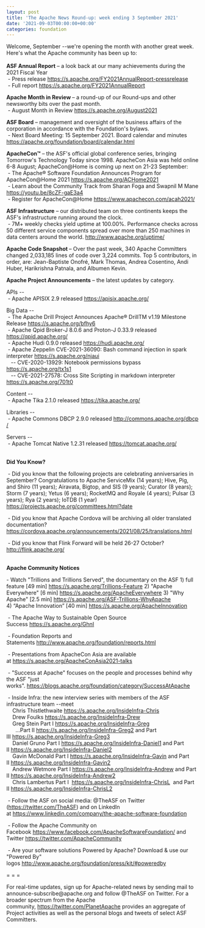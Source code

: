```yaml
---
layout: post
title: 'The Apache News Round-up: week ending 3 September 2021'
date: '2021-09-03T00:00:00+00:00'
categories: foundation
---
```

<p></p><p></p><p></p><p></p><p></p><p></p><p></p><p></p><p>Welcome, September --we're opening the month with another great week. Here's what the Apache community has been up to:<br><br>
<b>ASF Annual Report</b> – a look back at our many achievements during the 2021 Fiscal Year<br>
&nbsp;- Press release <a href="https://s.apache.org/FY2021AnnualReport-pressrelease" target="_blank">https://s.apache.org/FY2021AnnualReport-pressrelease </a><br>
&nbsp;- Full report <a href="https://s.apache.org/FY2021AnnualReport" target="_blank">https://s.apache.org/FY2021AnnualReport</a></p><p><span style="font-weight:700;">Apache Month in Review&nbsp;</span>– a round-up of our Round-ups and other newsworthy bits over the past month.<br>&nbsp;- August Month in Review <a href="https://s.apache.org/August2021" target="_blank">https://s.apache.org/August2021</a></p><p></p><p></p><p></p><p><span style="font-weight: 700;">ASF Board</span>&nbsp;– management and oversight of the business affairs of the corporation in accordance with the Foundation's bylaws.<br>&nbsp;- Next Board Meeting: 15 September 2021. Board calendar and minutes <a href="https://apache.org/foundation/board/calendar.html" target="_blank">https://apache.org/foundation/board/calendar.html</a></p><p></p><p><span style="font-weight: 700;">ApacheCon™</span>&nbsp;– the ASF's official global conference series, bringing Tomorrow's Technology Today since 1998. ApacheCon Asia was held online 6-8 August; ApacheCon@Home is coming up next on 21-23 September:<br>&nbsp;- The Apache® Software Foundation Announces Program for ApacheCon@Home 2021 <a href="https://s.apache.org/ACHome2021" rel="noreferrer" target="_blank" data-saferedirecturl="https://www.google.com/url?q=https://s.apache.org/ACHome2021&amp;source=gmail&amp;ust=1629464796524000&amp;usg=AFQjCNGokj3C2GJ8g64IBFk7UxFH9KlaAw">https://s.apache.org/ACHome202<wbr>1<br></a>&nbsp;- <span class="css-901oao css-16my406 r-poiln3 r-bcqeeo r-qvutc0">Learn about the Community Track from Sharan Foga and Swapnil M Mane </span><a href="https://youtu.be/8cZF-gaE3a4" target="_blank" data-saferedirecturl="https://www.google.com/url?q=https://youtu.be/8cZF-gaE3a4&amp;source=gmail&amp;ust=1630072353387000&amp;usg=AFQjCNHT6Jom17mWOHMP2WFmIUWDu-KG7w">https://youtu.be/8cZF-gaE3a4</a><br>&nbsp;- Register for ApacheCon@Home&nbsp;<a href="https://www.apachecon.com/acah2021/" target="_blank">https://www.apachecon.com/acah2021/</a><br></p><p><span style="font-weight: 700;">ASF Infrastructure</span>&nbsp;– our distributed team on three continents keeps the ASF's infrastructure running around the clock.<br>&nbsp;- 7M+ weekly checks yield uptime at 100.00%. Performance checks across 50 different service components spread over more than 250 machines in data centers around the world.&nbsp;<a href="http://www.apache.org/uptime/" target="_blank">http://www.apache.org/uptime/</a><br></p><p><span style="font-weight: 700;">Apache Code Snapshot&nbsp;</span>– Over the past week, 340 Apache Committers changed 2,033,185 lines of code over 3,224 commits. Top 5 contributors, in order, are: Jean-Baptiste Onofré, Mark Thomas, Andrea Cosentino, Andi Huber, Harikrishna Patnala, and Albumen Kevin.&nbsp; &nbsp;<span> </span>&nbsp;<span style="font-weight: 700;"> &nbsp; &nbsp; </span></p><p><span style="font-weight: 700;">Apache Project Announcements</span>&nbsp;– the latest updates by category.</p><p>APIs --<br>
&nbsp;- Apache APISIX 2.9 released <a href="https://apisix.apache.org/" rel="noreferrer" target="_blank" data-saferedirecturl="https://www.google.com/url?q=https://apisix.apache.org/&amp;source=gmail&amp;ust=1630680240911000&amp;usg=AFQjCNHJ8j2oK85L2ar4ohiWB3uvTA4RjA">https://<span class="il">apisix</span>.apache.org/</a><br>
</p><p>Big Data --<br>
&nbsp;- The Apache Drill Project Announces Apache® DrillTM v1.19 Milestone Release <a href="https://s.apache.org/bfhy6" rel="noreferrer" target="_blank" data-saferedirecturl="https://www.google.com/url?q=https://s.apache.org/bfhy6&amp;source=gmail&amp;ust=1630679360772000&amp;usg=AFQjCNHNqlev6Q9a-ZRCgCN-Qss0pDZ7ig">https://s.apache.org/bfhy6</a><br>&nbsp;- Apache <span class="il">Qpid</span> <span class="il">Broker</span>-J 8.0.6 and Proton-J 0.33.9 released <a href="https://qpid.apache.org/" rel="noreferrer" target="_blank" data-saferedirecturl="https://www.google.com/url?q=https://qpid.apache.org/&amp;source=gmail&amp;ust=1630679999963000&amp;usg=AFQjCNGxEW1DSCzLSN6dz6oY7R59KNFRpw">https://<span class="il">qpid</span>.apache.org/</a> <br>&nbsp;- Apache Hudi 0.9.0 released <a href="https://hudi.apache.org/" target="_blank">https://hudi.apache.org/</a> <br>&nbsp;- Apache Zeppelin <span class="il">CVE</span>-2021-36090: Bash command injection in spark interpreter <a href="https://s.apache.org/njaui">https://s.apache.org/njaui</a><br>&nbsp;&nbsp; -- CVE-2020-13929: Notebook permissions bypass <a href="https://s.apache.org/tx1s1">https://s.apache.org/tx1s1</a> <br>&nbsp;&nbsp; -- CVE-2021-27578: Cross Site Scripting in markdown interpreter <a href="https://s.apache.org/701t0">https://s.apache.org/701t0</a></p><p>Content --<br>
&nbsp;- Apache <span class="il">Tika</span> 2.1.0 released <a href="https://tika.apache.org/" rel="noreferrer" target="_blank" data-saferedirecturl="https://www.google.com/url?q=https://tika.apache.org/&amp;source=gmail&amp;ust=1630680240911000&amp;usg=AFQjCNHwM_776n01QoUUpZgoBMW-lHLNlw">https://<span class="il">tika</span>.apache.org/</a></p>Libraries --<br>&nbsp;- Apache <span class="il">Commons</span> <span class="il">DBCP</span> 2.9.0 released <a href="http://commons.apache.org/dbcp/" rel="noreferrer" target="_blank" data-saferedirecturl="https://www.google.com/url?q=http://commons.apache.org/dbcp/&amp;source=gmail&amp;ust=1630679852125000&amp;usg=AFQjCNGxYVsPtUSuhrOxehxEEUqzrOdzWw">http://<span class="il">commons</span>.apache.org/<span class="il">dbcp</span><wbr>/</a><p></p><p>Servers --<br>
&nbsp;- Apache Tomcat <span class="il">Native</span> 1.2.31 released <a href="https://tomcat.apache.org/" rel="noreferrer" target="_blank" data-saferedirecturl="https://www.google.com/url?q=https://tomcat.apache.org/&amp;source=gmail&amp;ust=1630751542273000&amp;usg=AFQjCNHCNuImLdVz7EKnaD8HdQBxvB9L2w">https://tomcat.apache.org/</a></p><p></p><p><span style="font-weight: 700;"><br>Did You Know?</span><br></p><p></p><p>&nbsp;- Did you know that the following projects are celebrating anniversaries in September? Congratulations to Apache ServiceMix (14 years); Hive, Pig, and Shiro (11 years); Airavata, Bigtop, and SIS (9 years); Curator (8 years); Storm (7 years); Yetus (6 years); RocketMQ and Royale (4 years); Pulsar (3 years); Rya (2 years); IoTDB (1 year) <a href="https://projects.apache.org/committees.html?date" target="_blank">https://projects.apache.org/committees.html?date</a></p><p>&nbsp;- Did you know that Apache Cordova will be archiving all older translated documentation? <a href="https://cordova.apache.org/announcements/2021/08/25/translations.html" target="_blank">https://cordova.apache.org/announcements/2021/08/25/translations.html</a></p><p>&nbsp;- Did you know that Flink Forward will be held 26-27 October? <a href="http://flink.apache.org/" target="_blank">http://flink.apache.org/</a><br><br></p><p><span style="font-weight: 700;">Apache Community Notices</span><br></p><p>- Watch "Trillions and Trillions Served", the documentary on the ASF 1) full feature [49 min] <a href="https://s.apache.org/Trillions-Feature" target="_blank">https://s.apache.org/Trillions-Feature</a> 2) "Apache Everywhere" [6 min] <a href="https://s.apache.org/ApacheEverywhere" target="_blank">https://s.apache.org/ApacheEverywhere</a><span style="background-color: rgb(255, 255, 255);"></span>&nbsp;3) "Why Apache" [2.5 min] <a href="https://s.apache.org/ASF-Trillions-WhyApache" target="_blank">https://s.apache.org/ASF-Trillions-WhyApache</a> 4)&nbsp;“Apache Innovation” [40 min] <a href="https://s.apache.org/ApacheInnovation" target="_blank">https://s.apache.org/ApacheInnovation</a> <br></p><p>&nbsp;- The Apache Way to Sustainable Open Source Success&nbsp;<a href="https://s.apache.org/GhnI" target="_blank">https://s.apache.org/GhnI</a><br></p><p>&nbsp;- Foundation Reports and Statements&nbsp;<a href="http://www.apache.org/foundation/reports.html" target="_blank">http://www.apache.org/foundation/reports.html</a><br></p><p>&nbsp;- Presentations from ApacheCon Asia are available at&nbsp;<a href="https://s.apache.org/ApacheConAsia2021-talks" target="_blank">https://s.apache.org/ApacheConAsia2021-talks</a></p><p>&nbsp;- "Success at Apache" focuses on the people and processes behind why the ASF "just works".&nbsp;<a href="https://blogs.apache.org/foundation/category/SuccessAtApache" target="_blank">https://blogs.apache.org/foundation/category/SuccessAtApache</a><br></p><div><p>&nbsp;- Inside Infra: the new interview series with members of the ASF infrastructure team --meet&nbsp;<br>&nbsp; &nbsp; Chris Thistlethwaite&nbsp;<a href="https://s.apache.org/InsideInfra-Chris" target="_blank">https://s.apache.org/InsideInfra-Chris</a><br>&nbsp; &nbsp; Drew Foulks&nbsp;<a href="https://s.apache.org/InsideInfra-Drew" rel="noreferrer" target="_blank" data-saferedirecturl="https://www.google.com/url?q=https://s.apache.org/InsideInfra-Drew&amp;source=gmail&amp;ust=1588339104628000&amp;usg=AFQjCNF9dVEn48pV7o9HBG14sP9uprU8Xw">https://s.apache.org/InsideInf<wbr>ra-Drew</a><br>&nbsp; &nbsp; Greg Stein Part I&nbsp;<a href="https://s.apache.org/InsideInfra-Greg" target="_blank">https://s.apache.org/InsideInfra-Greg</a><br>&nbsp; &nbsp; &nbsp; ...Part II&nbsp;<a href="https://s.apache.org/InsideInfra-Greg2" target="_blank">https://s.apache.org/InsideInfra-Greg2</a>&nbsp;and Part III&nbsp;<a href="https://s.apache.org/InsideInfra-Greg3" target="_blank">https://s.apache.org/InsideInfra-Greg3</a><br>&nbsp; &nbsp; Daniel Gruno Part I&nbsp;<a href="https://s.apache.org/InsideInfra-Daniel1" target="_blank">https://s.apache.org/InsideInfra-Daniel1</a>&nbsp;and Part II&nbsp;<a href="https://s.apache.org/InsideInfra-Daniel2" target="_blank">https://s.apache.org/InsideInfra-Daniel2</a><br>&nbsp;&nbsp;&nbsp; Gavin McDonald Part I&nbsp;<a href="https://s.apache.org/InsideInfra-Gavin" target="_blank">https://s.apache.org/InsideInfra-Gavin</a>&nbsp;and Part II&nbsp;<a href="https://s.apache.org/InsideInfra-Gavin2" target="_blank">https://s.apache.org/InsideInfra-Gavin2</a><br>&nbsp;&nbsp;&nbsp; Andrew Wetmore Part I&nbsp;<a href="https://s.apache.org/InsideInfra-Andrew" target="_blank">https://s.apache.org/InsideInfra-Andrew</a>&nbsp;and Part II&nbsp;<a href="https://s.apache.org/InsideInfra-Andrew2" target="_blank">https://s.apache.org/InsideInfra-Andrew2</a><br>&nbsp; &nbsp; Chris Lambertus Part I&nbsp;&nbsp;<a href="https://s.apache.org/InsideInfra-ChrisL" target="_blank">https://s.apache.org/InsideInfra-ChrisL</a>&nbsp; and Part II&nbsp;<a href="https://s.apache.org/InsideInfra-ChrisL2" target="_blank">https://s.apache.org/InsideInfra-ChrisL2</a></p></div><div><p>&nbsp;- Follow the ASF on social media: @TheASF on Twitter (<a href="https://twitter.com/TheASF" style="background-color: rgb(255, 255, 255);">https://twitter.com/TheASF</a>) and on LinkedIn at&nbsp;<a href="https://www.linkedin.com/company/the-apache-software-foundation" style="background-color: rgb(255, 255, 255);">https://www.linkedin.com/company/the-apache-software-foundation</a><br></p><p>&nbsp;- Follow the Apache Community on Facebook&nbsp;<a href="https://www.facebook.com/ApacheSoftwareFoundation/" target="_blank">https://www.facebook.com/ApacheSoftwareFoundation/</a>&nbsp;and Twitter&nbsp;<a href="https://twitter.com/ApacheCommunity">https://twitter.com/ApacheCommunity</a></p></div><div>&nbsp;- Are your software solutions Powered by Apache? Download &amp; use our "Powered By" logos&nbsp;<a href="http://www.apache.org/foundation/press/kit/#poweredby" target="_blank">http://www.apache.org/foundation/press/kit/#poweredby</a><br></div><p><span class="LrzXr"></span><span class="LrzXr"></span></p><div><p>= = =</p><p>For real-time updates, sign up for Apache-related news by sending mail to announce-subscribe@apache.org and follow @TheASF on Twitter. For a broader spectrum from the Apache community,&nbsp;<a href="https://twitter.com/PlanetApache">https://twitter.com/PlanetApache</a>&nbsp;provides an aggregate of Project activities as well as the personal blogs and tweets of select ASF Committers.</p></div><p></p><p></p><p></p>
